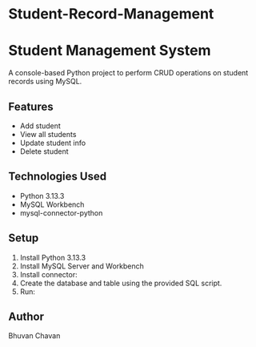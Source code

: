 # Student-Record-Management
# Student Management System

A console-based Python project to perform CRUD operations on student records using MySQL.

## Features
- Add student
- View all students
- Update student info
- Delete student

## Technologies Used
- Python 3.13.3
- MySQL Workbench
- mysql-connector-python

## Setup
1. Install Python 3.13.3
2. Install MySQL Server and Workbench
3. Install connector:
4. Create the database and table using the provided SQL script.
5. Run:


## Author
Bhuvan Chavan

